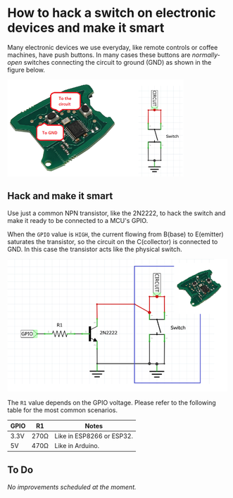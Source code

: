 # How to hack a switch on electronic devices and make it smart
Many electronic devices we use everyday, like remote controls or coffee machines, have push buttons. In many cases these buttons are _normally-open_ switches connecting the circuit to ground (GND) as shown in the figure below.

<img src="res/hack-switch-img1.png" alt="drawing" width="400"/>

## Hack and make it smart
Use just a common NPN transistor, like the 2N2222, to hack the switch and make it ready to be connected to a MCU's GPIO.

When the `GPIO` value is `HIGH`, the current flowing from B(base) to E(emitter) saturates the transistor, so the circuit on the C(collector) is connected to GND. In this case the transistor acts like the physical switch.

<img src="res/hack-switch-img2.1.png" alt="drawing" width="500"/>

The `R1` value depends on the GPIO voltage. Please refer to the following table for the most common scenarios.

|GPIO|R1|Notes|
|-|-|-|
|3.3V|270Ω|Like in ESP8266 or ESP32.|
|5V|470Ω|Like in Arduino.|
## To Do
_No improvements scheduled at the moment._
